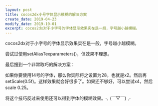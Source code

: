 ```yaml
---
layout: post
title: cocos2dx小号字体显示模糊的解决方案
create_date: 2019-04-23
modify_date: 2019-10-01
excerpt: cocos2dx对于小字号的字体显示效果实在是一般，字号越小越模糊。
--- 
```

cocos2dx对于小字号的字体显示效果实在是一般，字号越小越模糊。

尝试过使用setAliasTexparameters()，但效果不理想。

最后搜到一个非常取巧的解决方案：

如果你要使用14号的字体，那么你实际将之设置为28，也就是x2。然后再setScale(0.5f)。这样效果就会好很多了。如果还不够好，可以尝试x4，然后scale 0.25。

将这个技巧反过来使用还可以得到字体的模糊效果。╮(￣▽￣)╭
